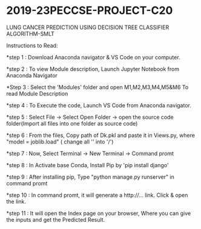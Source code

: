 # 2019-23PECCSE-PROJECT-C20
LUNG CANCER PREDICTION USING DECISION TREE CLASSIFIER ALGORITHM-SMLT 

Instructions to Read:

*step 1 : Download Anaconda navigator & VS Code on your computer.

*step 2 : To view Module description, Launch Jupyter Notebook from Anaconda Navigator

*Step 3 : Select the 'Modules' folder and open M1,M2,M3,M4,M5&M6 To read Module Description

*step 4 : To Execute the code, Launch VS Code from Anaconda navigator.

*step 5 : Select File -> Select Open Folder -> open the source code folder(Import all files into one folder as source code)

*step 6 : From the files, Copy path of Dk.pkl and paste it in Views.py, where "model = joblib.load" ( change all '\' into '/') 

*step 7 : Now, Select Terminal -> New Terminal -> Command promt

*step 8 : In Activate base Conda, Install Pip by 'pip install django'

*step 9 : After installing pip, Type "python manage.py runserver" in command promt

*step 10 : In command promt, it will generate a http://... link. Click & open the link.

*step 11 : It will open the Index page on your browser, Where you can give the inputs and get the Predicted Result.
